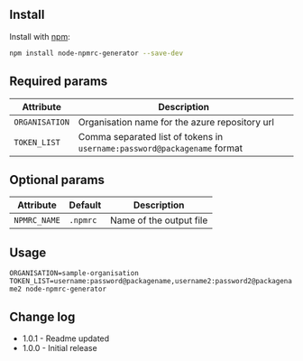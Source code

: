 ## Install

Install with [npm](https://www.npmjs.com/):

```sh
npm install node-npmrc-generator --save-dev
```

## Required params

| Attribute | Description |
| --- | --- |
| `ORGANISATION` | Organisation name for the azure repository url |
| `TOKEN_LIST` | Comma separated list of tokens in `username:password@packagename` format |

## Optional params

| Attribute | Default | Description |
| --- | --- | --- |
| `NPMRC_NAME` | `.npmrc` | Name of the output file |

## Usage
`ORGANISATION=sample-organisation TOKEN_LIST=username:password@packagename,username2:password2@packagename2 node-npmrc-generator`

## Change log
- 1.0.1 - Readme updated
- 1.0.0 - Initial release